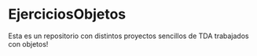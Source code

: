 # EjerciciosObjetos

Esta es un repositorio con distintos proyectos sencillos de TDA trabajados con objetos!
